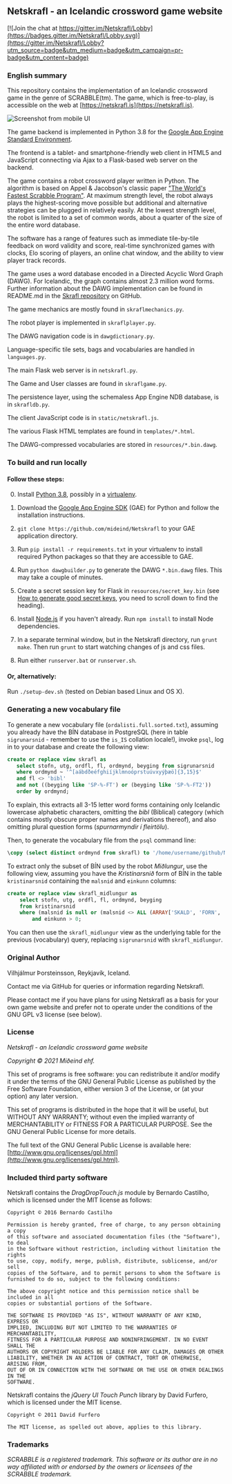 ## Netskrafl - an Icelandic crossword game website

[![Join the chat at https://gitter.im/Netskrafl/Lobby](https://badges.gitter.im/Netskrafl/Lobby.svg)](https://gitter.im/Netskrafl/Lobby?utm_source=badge&utm_medium=badge&utm_campaign=pr-badge&utm_content=badge)

### English summary

This repository contains the implementation of an Icelandic crossword game
in the genre of SCRABBLE(tm). The game, which is free-to-play, is accessible
on the web at [https://netskrafl.is](https://netskrafl.is).

![Screenshot from mobile UI](/resources/ScreencapMobile.PNG?raw=true "Screenshot from mobile UI")

The game backend is implemented in Python 3.8 for the
[Google App Engine Standard Environment](https://cloud.google.com/appengine/docs/standard).

The frontend is a tablet- and smartphone-friendly web client in HTML5
and JavaScript connecting via Ajax to a Flask-based web server on the backend.

The game contains a robot crossword player written in Python. The algorithm is based
on Appel & Jacobson's classic paper
["The World's Fastest Scrabble Program"](http://www.cs.cmu.edu/afs/cs/academic/class/15451-s06/www/lectures/scrabble.pdf).
At maximum strength level, the robot always plays the highest-scoring move
possible but additional and alternative strategies can be plugged in relatively easily.
At the lowest strength level, the robot is limited to a set of common words, about a
quarter of the size of the entire word database.

The software has a range of features such as immediate tile-by-tile feedback
on word validity and score,
real-time synchronized games with clocks, Elo scoring of players, an online chat window,
and the ability to view player track records.

The game uses a word database encoded in a Directed Acyclic Word Graph (DAWG).
For Icelandic, the graph contains almost 2.3 million word forms. Further information
about the DAWG implementation can be found in README.md in the
[Skrafl repository](https://github.com/vthorsteinsson/Skrafl) on GitHub.

The game mechanics are mostly found in ```skraflmechanics.py```.

The robot player is implemented in ```skraflplayer.py```.

The DAWG navigation code is in ```dawgdictionary.py```.

Language-specific tile sets, bags and vocabularies are handled in ```languages.py```.

The main Flask web server is in ```netskrafl.py```.

The Game and User classes are found in ```skraflgame.py```.

The persistence layer, using the schemaless App Engine NDB database, is in ```skrafldb.py```.

The client JavaScript code is in ```static/netskrafl.js```.

The various Flask HTML templates are found in ```templates/*.html```.

The DAWG-compressed vocabularies are stored in ```resources/*.bin.dawg```.


### To build and run locally

#### Follow these steps:

0. Install [Python 3.8](https://www.python.org/downloads/release/python-380/), possibly in a [virtualenv](https://pypi.python.org/pypi/virtualenv).

1. Download the [Google App Engine SDK](https://cloud.google.com/appengine/downloads)
(GAE) for Python and follow the installation instructions.

2. ```git clone https://github.com/mideind/Netskrafl``` to your GAE application directory.

3. Run ```pip install -r requirements.txt``` in your virtualenv to install
required Python packages so that they are accessible to GAE.

4. Run ```python dawgbuilder.py``` to generate the DAWG ```*.bin.dawg``` files. This may
take a couple of minutes.

5. Create a secret session key for Flask in `resources/secret_key.bin`
(see [How to generate good secret keys](http://flask.pocoo.org/docs/0.10/quickstart/),
you need to scroll down to find the heading).

6. Install [Node.js](https://nodejs.org/en/download/) if you haven't already.
Run ```npm install``` to install Node dependencies.

7. In a separate terminal window, but in the Netskrafl directory, run ```grunt make```.
Then run ```grunt``` to start watching changes of js and css files.

8. Run either ```runserver.bat``` or ```runserver.sh```.

#### Or, alternatively:

Run ```./setup-dev.sh``` (tested on Debian based Linux and OS X).


### Generating a new vocabulary file

To generate a new vocabulary file (```ordalisti.full.sorted.txt```), assuming you already
have the BÍN database in PostgreSQL (here in table ```sigrunarsnid``` - remember to use the
```is_IS``` collation locale!), invoke ```psql```, log in to your database and
create the following view:

```sql
create or replace view skrafl as
   select stofn, utg, ordfl, fl, ordmynd, beyging from sigrunarsnid
   where ordmynd ~ '^[aábdðeéfghiíjklmnoóprstuúvxyýþæö]{3,15}$'
   and fl <> 'bibl'
   and not ((beyging like 'SP-%-FT') or (beyging like 'SP-%-FT2'))
   order by ordmynd;
```

To explain, this extracts all 3-15 letter word forms containing only Icelandic lowercase
alphabetic characters, omitting the *bibl* (Biblical) category (which contains mostly
obscure proper names and derivations thereof), and also omitting plural question
forms (*spurnarmyndir í fleirtölu*).

Then, to generate the vocabulary file from the ```psql``` command line:

```sql
\copy (select distinct ordmynd from skrafl) to '/home/username/github/Netskrafl/resources/ordalisti.full.sorted.txt';
```

To extract only the subset of BÍN used by the robot *Miðlungur*, use the following
view, assuming you have the *Kristínarsnið* form of BÍN in the table ```kristinarsnid```
containing the ```malsnid``` and ```einkunn``` columns:

```sql
create or replace view skrafl_midlungur as
	select stofn, utg, ordfl, fl, ordmynd, beyging
	from kristinarsnid
	where (malsnid is null or (malsnid <> ALL (ARRAY['SKALD', 'FORN', 'URE', 'STAD'])))
		and einkunn > 0;
```

You can then use the ```skrafl_midlungur``` view as the underlying table for the previous
(vocabulary) query, replacing ```sigrunarsnid``` with ```skrafl_midlungur```.

### Original Author
Vilhjálmur Þorsteinsson, Reykjavík, Iceland.

Contact me via GitHub for queries or information regarding Netskrafl.

Please contact me if you have plans for using Netskrafl as a basis for your
own game website and prefer not to operate under the conditions of the GNU GPL v3
license (see below).

### License

*Netskrafl - an Icelandic crossword game website*

*Copyright © 2021 Miðeind ehf.*

This set of programs is free software: you can redistribute it and/or modify
it under the terms of the GNU General Public License as published by
the Free Software Foundation, either version 3 of the License, or
(at your option) any later version.

This set of programs is distributed in the hope that it will be useful,
but WITHOUT ANY WARRANTY; without even the implied warranty of
MERCHANTABILITY or FITNESS FOR A PARTICULAR PURPOSE.  See the
GNU General Public License for more details.

The full text of the GNU General Public License is available here:
[http://www.gnu.org/licenses/gpl.html](http://www.gnu.org/licenses/gpl.html).

### Included third party software

Netskrafl contains the *DragDropTouch.js* module by Bernardo Castilho,
which is licensed under the MIT license as follows:

	Copyright © 2016 Bernardo Castilho

	Permission is hereby granted, free of charge, to any person obtaining a copy
	of this software and associated documentation files (the "Software"), to deal
	in the Software without restriction, including without limitation the rights
	to use, copy, modify, merge, publish, distribute, sublicense, and/or sell
	copies of the Software, and to permit persons to whom the Software is
	furnished to do so, subject to the following conditions:

	The above copyright notice and this permission notice shall be included in all
	copies or substantial portions of the Software.

	THE SOFTWARE IS PROVIDED "AS IS", WITHOUT WARRANTY OF ANY KIND, EXPRESS OR
	IMPLIED, INCLUDING BUT NOT LIMITED TO THE WARRANTIES OF MERCHANTABILITY,
	FITNESS FOR A PARTICULAR PURPOSE AND NONINFRINGEMENT. IN NO EVENT SHALL THE
	AUTHORS OR COPYRIGHT HOLDERS BE LIABLE FOR ANY CLAIM, DAMAGES OR OTHER
	LIABILITY, WHETHER IN AN ACTION OF CONTRACT, TORT OR OTHERWISE, ARISING FROM,
	OUT OF OR IN CONNECTION WITH THE SOFTWARE OR THE USE OR OTHER DEALINGS IN THE
	SOFTWARE.

Netskrafl contains the *jQuery UI Touch Punch* library by David Furfero, which
is licensed under the MIT license.

	Copyright © 2011 David Furfero

	The MIT license, as spelled out above, applies to this library.

### Trademarks

*SCRABBLE is a registered trademark. This software or its author are in no way affiliated
with or endorsed by the owners or licensees of the SCRABBLE trademark.*
